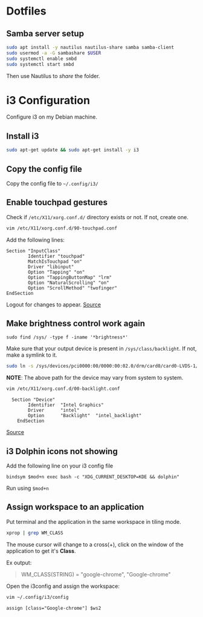# Dotfiles


## Samba server setup

```bash
sudo apt install -y nautilus nautilus-share samba samba-client
sudo usermod -a -G sambashare $USER
sudo systemctl enable smbd
sudo systemctl start smbd
```

Then use Nautilus to *share* the folder.

# i3 Configuration

Configure i3 on my Debian machine.

## Install i3

```bash
sudo apt-get update && sudo apt-get install -y i3
```

## Copy the config file

Copy the config file to `~/.config/i3/`

## Enable touchpad gestures

Check if `/etc/X11/xorg.conf.d/` directory exists or not. If not, create one.

```bash
vim /etc/X11/xorg.conf.d/90-touchpad.conf
```

Add the following lines:

```vim
Section "InputClass"
        Identifier "touchpad"
        MatchIsTouchpad "on"
        Driver "libinput"
        Option "Tapping" "on"
        Option "TappingButtonMap" "lrm"
        Option "NaturalScrolling" "on"
        Option "ScrollMethod" "twofinger"
EndSection
```

Logout for changes to appear.
[Source](https://cravencode.com/post/essentials/enable-tap-to-click-in-i3wm/)

## Make brightness control work again

```vim
sudo find /sys/ -type f -iname '*brightness*'
```

Make sure that your output device is present in `/sys/class/backlight`. If not, make a symlink to it.

```bash
sudo ln -s /sys/devices/pci0000:00/0000:00:02.0/drm/card0/card0-LVDS-1/intel_backlight  /sys/class/backlight
```

**NOTE**: The above path for the device may vary from system to system.

```bash
vim /etc/X11/xorg.conf.d/00-backlight.conf
```

```vim
  Section "Device"
        Identifier  "Intel Graphics"
        Driver      "intel"
        Option      "Backlight"  "intel_backlight"
    EndSection
```

[Source](https://askubuntu.com/questions/715306/xbacklight-no-outputs-have-backlight-property-no-sys-class-backlight-folder)

## i3 Dolphin icons not showing

Add the following line on your i3 config file

```vim
bindsym $mod+n exec bash -c "XDG_CURRENT_DESKTOP=KDE && dolphin"
```

Run using `$mod+n`

## Assign workspace to an application

Put terminal and the application in the same workspace in tiling mode.

```bash
xprop | grep WM_CLASS
```

The mouse cursor will change to a cross(+), click on the window of the application to get it's **Class**.

Ex output:  

> WM_CLASS(STRING) = "google-chrome", "Google-chrome"

Open the i3config and assign the workspace:

```bash
vim ~/.config/i3/config
```

```vim
assign [class="Google-chrome"] $ws2
```
